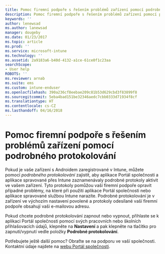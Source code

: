 ```yaml
---
title: Pomoc firemní podpoře s řešením problémů zařízení pomocí podrobného protokolování | Dokumentace Microsoftu
description: Pomoc firemní podpoře s řešením problémů zařízení pomocí podrobného protokolování
keywords: ''
author: lenewsad
ms.author: lanewsad
manager: dougeby
ms.date: 01/23/2017
ms.topic: article
ms.prod: ''
ms.service: microsoft-intune
ms.technology: ''
ms.assetid: 2a9183a6-b40d-4132-a1ce-61ce0f1c23aa
searchScope:
- User help
ROBOTS: ''
ms.reviewer: arnab
ms.suite: ems
ms.custom: intune-enduser
ms.openlocfilehash: 390a236cf8eebae209c81b53d629cbd3f83899f8
ms.sourcegitcommit: 5eba4bad151be32346aedc7cbb0333d71934f8cf
ms.translationtype: HT
ms.contentlocale: cs-CZ
ms.lasthandoff: 04/16/2018
---
```

# <a name="help-your-company-support-fix-device-issues-with-verbose-logging"></a>Pomoc firemní podpoře s řešením problémů zařízení pomocí podrobného protokolování

Pokud je vaše zařízení s Androidem zaregistrované v Intune, můžete pomocí *podrobného protokolování* zajistit, aby aplikace Portál společnosti a aplikace spravované přes Intune zaznamenávaly podrobné protokoly aktivit ve vašem zařízení. Tyto protokoly pomůžou vaší firemní podpoře opravit případné problémy, na které při použití aplikace Portál společnosti nebo aplikace spravované službou Intune narazíte. Podrobné protokolování je v zařízení ve výchozím nastavení povolené a protokoly odesílané vaší firemní podpoře obsahují vaši e-mailovou adresu.

Pokud chcete podrobné protokolování zapnout nebo vypnout, přihlaste se k aplikaci Portál společnosti pomocí svých pracovních nebo školních přihlašovacích údajů, klepněte na **Nastavení** a pak klepněte na tlačítko pro zapnutí/vypnutí vedle položky **Podrobné protokolování**.

Potřebujete ještě další pomoc? Obraťte se na podporu ve vaší společnosti. Kontaktní údaje najdete na [webu Portál společnosti](https://portal.manage.microsoft.com#HelpDeskDialog).
